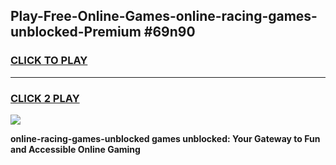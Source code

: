 
## Play-Free-Online-Games-online-racing-games-unblocked-Premium #69n90
<h3>
<a href="https://premium.freeplayer.one?title=online-racing-games-unblocked&ref=8M">CLICK TO PLAY</a></h3>
<hr>

<h3>
<a href="https://premium.freeplayer.one?title=online-racing-games-unblocked&ref=8M">CLICK 2 PLAY</a>
  
</h3>

<a href="https://premium.freeplayer.one?title=online-racing-games-unblocked&ref=8M"><img src="https://clearcache.store/games.png"></a>


**online-racing-games-unblocked games unblocked: Your Gateway to Fun and Accessible Online Gaming**
